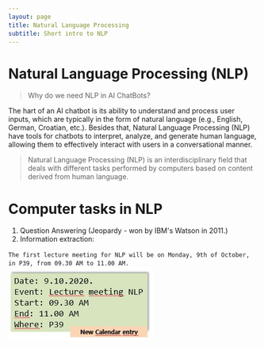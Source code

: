 ```yaml
---
layout: page
title: Natural Language Processing
subtitle: Short intro to NLP
---
```


# Natural Language Processing (NLP)

> Why do we need NLP in AI ChatBots?

The hart of an AI chatbot is its ability to understand and process user inputs, which are typically in the form of natural language (e.g., English, German, Croatian, etc.). Besides that, Natural Language Processing (NLP) 
have tools for chatbots to interpret, analyze, and generate human language, allowing them to effectively interact with users in a conversational manner.

> Natural Language Processing (NLP) is an interdisciplinary field that deals with different tasks performed by computers based on content derived from human language.

# Computer tasks in NLP

1. Question Answering (Jeopardy - won by IBM's Watson in 2011.)
2. Information extraction:

`The first lecture meeting for NLP will be on Monday, 9th of October, in P39, from 09.30 AM to 11.00 AM.`
![img_calendar_entry](../assets/img/calendar_entry.jpg)

